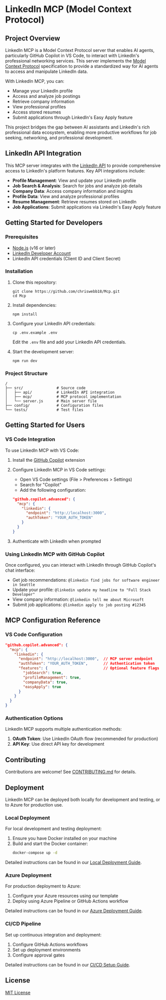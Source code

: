 # LinkedIn MCP (Model Context Protocol)

## Project Overview

LinkedIn MCP is a Model Context Protocol server that enables AI agents, particularly GitHub Copilot in VS Code, to interact with LinkedIn's professional networking services. This server implements the [Model Context Protocol](https://modelcontextprotocol.io/introduction) specification to provide a standardized way for AI agents to access and manipulate LinkedIn data.

With LinkedIn MCP, you can:
- Manage your LinkedIn profile
- Access and analyze job postings
- Retrieve company information
- View professional profiles
- Access stored resumes
- Submit applications through LinkedIn's Easy Apply feature

This project bridges the gap between AI assistants and LinkedIn's rich professional data ecosystem, enabling more productive workflows for job seeking, networking, and professional development.

## LinkedIn API Integration

This MCP server integrates with the [LinkedIn API](https://learn.microsoft.com/en-us/linkedin/) to provide comprehensive access to LinkedIn's platform features. Key API integrations include:

- **Profile Management**: View and update your LinkedIn profile
- **Job Search & Analysis**: Search for jobs and analyze job details
- **Company Data**: Access company information and insights
- **Profile Data**: View and analyze professional profiles
- **Resume Management**: Retrieve resumes stored on LinkedIn
- **Job Applications**: Submit applications via LinkedIn's Easy Apply feature

## Getting Started for Developers

### Prerequisites

- [Node.js](https://nodejs.org/) (v16 or later)
- [LinkedIn Developer Account](https://developer.linkedin.com/)
- LinkedIn API credentials (Client ID and Client Secret)

### Installation

1. Clone this repository:
   ```
   git clone https://github.com/chriswebb18/Mcp.git
   cd Mcp
   ```

2. Install dependencies:
   ```
   npm install
   ```

3. Configure your LinkedIn API credentials:
   ```
   cp .env.example .env
   ```
   Edit the `.env` file and add your LinkedIn API credentials.

4. Start the development server:
   ```
   npm run dev
   ```

### Project Structure

```
/
├── src/               # Source code
│   ├── api/           # LinkedIn API integration
│   ├── mcp/           # MCP protocol implementation
│   └── server.js      # Main server file
├── config/            # Configuration files
└── tests/             # Test files
```

## Getting Started for Users

### VS Code Integration

To use LinkedIn MCP with VS Code:

1. Install the [GitHub Copilot](https://marketplace.visualstudio.com/items?itemName=GitHub.copilot) extension

2. Configure LinkedIn MCP in VS Code settings:
   - Open VS Code settings (File > Preferences > Settings)
   - Search for "Copilot"
   - Add the following configuration:

   ```json
   "github.copilot.advanced": {
     "mcp": {
       "linkedin": {
         "endpoint": "http://localhost:3000",
         "authToken": "YOUR_AUTH_TOKEN"
       }
     }
   }
   ```

3. Authenticate with LinkedIn when prompted

### Using LinkedIn MCP with GitHub Copilot

Once configured, you can interact with LinkedIn through GitHub Copilot's chat interface:

- Get job recommendations: `@linkedin find jobs for software engineer in Seattle`
- Update your profile: `@linkedin update my headline to "Full Stack Developer"`
- View company information: `@linkedin tell me about Microsoft`
- Submit job applications: `@linkedin apply to job posting #12345`

## MCP Configuration Reference

### VS Code Configuration

```json
"github.copilot.advanced": {
  "mcp": {
    "linkedin": {
      "endpoint": "http://localhost:3000",  // MCP server endpoint
      "authToken": "YOUR_AUTH_TOKEN",       // Authentication token
      "features": {                         // Optional feature flags
        "jobSearch": true,
        "profileManagement": true,
        "companyData": true,
        "easyApply": true
      }
    }
  }
}
```

### Authentication Options

LinkedIn MCP supports multiple authentication methods:

1. **OAuth Token**: Use LinkedIn OAuth flow (recommended for production)
2. **API Key**: Use direct API key for development

## Contributing

Contributions are welcome! See [CONTRIBUTING.md](CONTRIBUTING.md) for details.

## Deployment

LinkedIn MCP can be deployed both locally for development and testing, or to Azure for production use.

### Local Deployment

For local development and testing deployment:

1. Ensure you have Docker installed on your machine
2. Build and start the Docker container:
   ```bash
   docker-compose up -d
   ```

Detailed instructions can be found in our [Local Deployment Guide](deployment/LOCAL_DEPLOYMENT.md).

### Azure Deployment

For production deployment to Azure:

1. Configure your Azure resources using our template
2. Deploy using Azure Pipeline or GitHub Actions workflow

Detailed instructions can be found in our [Azure Deployment Guide](deployment/AZURE_DEPLOYMENT.md).

### CI/CD Pipeline

Set up continuous integration and deployment:

1. Configure GitHub Actions workflows
2. Set up deployment environments
3. Configure approval gates

Detailed instructions can be found in our [CI/CD Setup Guide](deployment/CI_CD_SETUP.md).

## License

[MIT License](LICENSE)